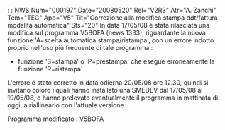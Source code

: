  :  : NWS Num="000197" Date="20080520" Rel="V2R3" Atr="A. Zanchi" Tem="TEC" App="V5" Tit="Correzione alla modifica stampa ddt/fattura modalità automatica" Sts="20"
In data 17/05/08 è stata rilasciata una modifica sul programma V5BOFA (news 1333), riguardante la nuova funzione 'A=scelta automatica stampa/ristampa', con un errore indotto proprio nell'uso più frequente di tale programma : 
- funzione 'S=stampa' o 'P=prestampa' che esegue erroneamente la funzione 'R=ristampa'

L'errore è stato corretto in data odierna 20/05/08 ore 12.30, quindi si invitano coloro i quali hanno installato una SMEDEV dal 17/05/08 al 19/05/08, o hanno prelevato eventualmente il programma in mattinata di oggi, a riallinearlo con l'attuale versione.

Programma modificato :  V5BOFA

